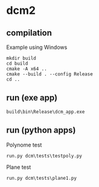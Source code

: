 # dcm2

## compilation

Example using Windows
```
mkdir build
cd build
cmake -A x64 ..
cmake --build . --config Release
cd ..
```

## run (exe app)

```
build\bin\Release\dcm_app.exe
```

## run (python apps)

Polynome test
```
run.py dcm\tests\testpoly.py
```
Plane test
```
run.py dcm\tests\plane1.py
```
